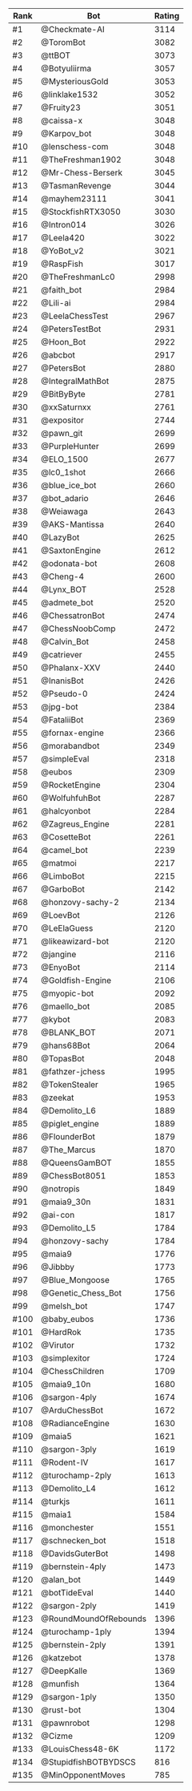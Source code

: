 Rank|Bot|Rating
---|---|---
#1|@Checkmate-AI|3114
#2|@ToromBot|3082
#3|@ttBOT|3073
#4|@Botyuliirma|3057
#5|@MysteriousGold|3053
#6|@linklake1532|3052
#7|@Fruity23|3051
#8|@caissa-x|3048
#9|@Karpov_bot|3048
#10|@lenschess-com|3048
#11|@TheFreshman1902|3048
#12|@Mr-Chess-Berserk|3045
#13|@TasmanRevenge|3044
#14|@mayhem23111|3041
#15|@StockfishRTX3050|3030
#16|@Intron014|3026
#17|@Leela420|3022
#18|@YoBot_v2|3021
#19|@RaspFish|3017
#20|@TheFreshmanLc0|2998
#21|@faith_bot|2984
#22|@Lili-ai|2984
#23|@LeelaChessTest|2967
#24|@PetersTestBot|2931
#25|@Hoon_Bot|2922
#26|@abcbot|2917
#27|@PetersBot|2880
#28|@IntegralMathBot|2875
#29|@BitByByte|2781
#30|@xxSaturnxx|2761
#31|@expositor|2744
#32|@pawn_git|2699
#33|@PurpleHunter|2699
#34|@ELO_1500|2677
#35|@lc0_1shot|2666
#36|@blue_ice_bot|2660
#37|@bot_adario|2646
#38|@Weiawaga|2643
#39|@AKS-Mantissa|2640
#40|@LazyBot|2625
#41|@SaxtonEngine|2612
#42|@odonata-bot|2608
#43|@Cheng-4|2600
#44|@Lynx_BOT|2528
#45|@admete_bot|2520
#46|@ChessatronBot|2474
#47|@ChessNoobComp|2472
#48|@Calvin_Bot|2458
#49|@catriever|2455
#50|@Phalanx-XXV|2440
#51|@InanisBot|2426
#52|@Pseudo-0|2424
#53|@jpg-bot|2384
#54|@FataliiBot|2369
#55|@fornax-engine|2366
#56|@morabandbot|2349
#57|@simpleEval|2318
#58|@eubos|2309
#59|@RocketEngine|2304
#60|@WolfuhfuhBot|2287
#61|@halcyonbot|2284
#62|@Zagreus_Engine|2281
#63|@CosetteBot|2261
#64|@camel_bot|2239
#65|@matmoi|2217
#66|@LimboBot|2215
#67|@GarboBot|2142
#68|@honzovy-sachy-2|2134
#69|@LoevBot|2126
#70|@LeElaGuess|2120
#71|@likeawizard-bot|2120
#72|@jangine|2116
#73|@EnyoBot|2114
#74|@Goldfish-Engine|2106
#75|@myopic-bot|2092
#76|@maello_bot|2085
#77|@kybot|2083
#78|@BLANK_BOT|2071
#79|@hans68Bot|2064
#80|@TopasBot|2048
#81|@fathzer-jchess|1995
#82|@TokenStealer|1965
#83|@zeekat|1953
#84|@Demolito_L6|1889
#85|@piglet_engine|1889
#86|@FlounderBot|1879
#87|@The_Marcus|1870
#88|@QueensGamBOT|1855
#89|@ChessBot8051|1853
#90|@notropis|1849
#91|@maia9_30n|1831
#92|@ai-con|1817
#93|@Demolito_L5|1784
#94|@honzovy-sachy|1784
#95|@maia9|1776
#96|@Jibbby|1773
#97|@Blue_Mongoose|1765
#98|@Genetic_Chess_Bot|1756
#99|@melsh_bot|1747
#100|@baby_eubos|1736
#101|@HardRok|1735
#102|@Virutor|1732
#103|@simplexitor|1724
#104|@ChessChildren|1709
#105|@maia9_10n|1680
#106|@sargon-4ply|1674
#107|@ArduChessBot|1672
#108|@RadianceEngine|1630
#109|@maia5|1621
#110|@sargon-3ply|1619
#111|@Rodent-IV|1617
#112|@turochamp-2ply|1613
#113|@Demolito_L4|1612
#114|@turkjs|1611
#115|@maia1|1584
#116|@monchester|1551
#117|@schnecken_bot|1518
#118|@DavidsGuterBot|1498
#119|@bernstein-4ply|1473
#120|@alan_bot|1449
#121|@botTideEval|1440
#122|@sargon-2ply|1419
#123|@RoundMoundOfRebounds|1396
#124|@turochamp-1ply|1394
#125|@bernstein-2ply|1391
#126|@katzebot|1378
#127|@DeepKalle|1369
#128|@munfish|1364
#129|@sargon-1ply|1350
#130|@rust-bot|1304
#131|@pawnrobot|1298
#132|@Cizme|1209
#133|@LouisChess48-6K|1172
#134|@StupidfishBOTBYDSCS|816
#135|@MinOpponentMoves|785
